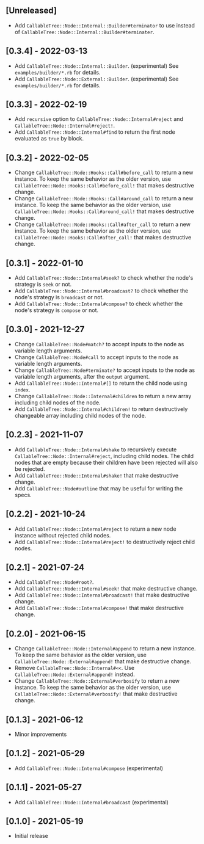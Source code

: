 ## [Unreleased]

- Add `CallableTree::Node::Internal::Builder#terminator` to use instead of `CallableTree::Node::Internal::Builder#terminater`.

## [0.3.4] - 2022-03-13

- Add `CallableTree::Node::Internal::Builder`. (experimental)
  See `examples/builder/*.rb` for details.
- Add `CallableTree::Node::External::Builder`. (experimental)
  See `examples/builder/*.rb` for details.

## [0.3.3] - 2022-02-19

- Add `recursive` option to `CallableTree::Node::Internal#reject` and `CallableTree::Node::Internal#reject!`.
- Add `CallableTree::Node::Internal#find` to return the first node evaluated as `true` by block.

## [0.3.2] - 2022-02-05

- Change `CallableTree::Node::Hooks::Call#before_call` to return a new instance.
  To keep the same behavior as the older version, use `CallableTree::Node::Hooks::Call#before_call!` that makes destructive change.
- Change `CallableTree::Node::Hooks::Call#around_call` to return a new instance.
  To keep the same behavior as the older version, use `CallableTree::Node::Hooks::Call#around_call!` that makes destructive change.
- Change `CallableTree::Node::Hooks::Call#after_call` to return a new instance.
  To keep the same behavior as the older version, use `CallableTree::Node::Hooks::Call#after_call!` that makes destructive change.

## [0.3.1] - 2022-01-10

- Add `CallableTree::Node::Internal#seek?` to check whether the node's strategy is `seek` or not.
- Add `CallableTree::Node::Internal#broadcast?` to check whether the node's strategy is `broadcast` or not.
- Add `CallableTree::Node::Internal#compose?` to check whether the node's strategy is `compose` or not.

## [0.3.0] - 2021-12-27

- Change `CallableTree::Node#match?` to accept inputs to the node as variable length arguments.
- Change `CallableTree::Node#call` to accept inputs to the node as variable length arguments.
- Change `CallableTree::Node#terminate?` to accept inputs to the node as variable length arguments, after the `output` argument.
- Add `CallableTree::Node::Internal#[]` to return the child node using `index`.
- Change `CallableTree::Node::Internal#children` to return a new array including child nodes of the node.
- Add `CallableTree::Node::Internal#children!` to return destructively changeable array including child nodes of the node.

## [0.2.3] - 2021-11-07

- Add `CallableTree::Node::Internal#shake` to recursively execute `CallableTree::Node::Internal#reject`, including child nodes. The child nodes that are empty because their children have been rejected will also be rejected.
- Add `CallableTree::Node::Internal#shake!` that make destructive change.
- Add `CallableTree::Node#outline` that may be useful for writing the specs.

## [0.2.2] - 2021-10-24

- Add `CallableTree::Node::Internal#reject` to return a new node instance without rejected child nodes.
- Add `CallableTree::Node::Internal#reject!` to destructively reject child nodes.

## [0.2.1] - 2021-07-24

- Add `CallableTree::Node#root?`.
- Add `CallableTree::Node::Internal#seek!` that make destructive change.
- Add `CallableTree::Node::Internal#broadcast!` that make destructive change.
- Add `CallableTree::Node::Internal#compose!` that make destructive change.

## [0.2.0] - 2021-06-15

- Change `CallableTree::Node::Internal#append` to return a new instance.
  To keep the same behavior as the older version, use `CallableTree::Node::External#append!` that make destructive change.
- Remove `CallableTree::Node::Internal#<<`. Use `CallableTree::Node::External#append!` instead.
- Change `CallableTree::Node::External#verbosify` to return a new instance.
  To keep the same behavior as the older version, use `CallableTree::Node::External#verbosify!` that make destructive change.

## [0.1.3] - 2021-06-12

- Minor improvements

## [0.1.2] - 2021-05-29

- Add `CallableTree::Node::Internal#compose` (experimental)

## [0.1.1] - 2021-05-27

- Add `CallableTree::Node::Internal#broadcast` (experimental)

## [0.1.0] - 2021-05-19

- Initial release
